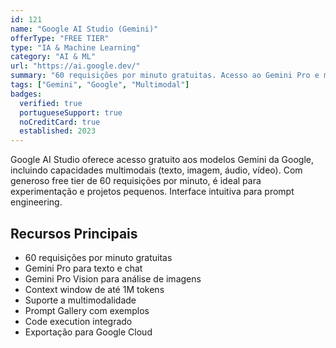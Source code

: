 ```yaml
---
id: 121
name: "Google AI Studio (Gemini)"
offerType: "FREE TIER"
type: "IA & Machine Learning"
category: "AI & ML"
url: "https://ai.google.dev/"
summary: "60 requisições por minuto gratuitas. Acesso ao Gemini Pro e modelos de IA do Google."
tags: ["Gemini", "Google", "Multimodal"]
badges:
  verified: true
  portugueseSupport: true
  noCreditCard: true
  established: 2023
---
```


Google AI Studio oferece acesso gratuito aos modelos Gemini da Google, incluindo capacidades multimodais (texto, imagem, áudio, vídeo). Com generoso free tier de 60 requisições por minuto, é ideal para experimentação e projetos pequenos. Interface intuitiva para prompt engineering.

## Recursos Principais

- 60 requisições por minuto gratuitas
- Gemini Pro para texto e chat
- Gemini Pro Vision para análise de imagens
- Context window de até 1M tokens
- Suporte a multimodalidade
- Prompt Gallery com exemplos
- Code execution integrado
- Exportação para Google Cloud
